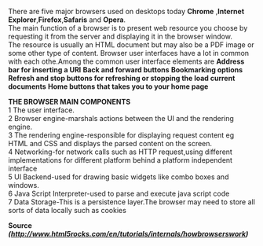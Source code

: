 There are five major browsers used on desktops today **Chrome** ,**Internet Explorer**,**Firefox**,**Safaris** and **Opera**.<br />
The main function of a browser is to present web resource you choose by requesting it from the server and displaying it in the browser window.<br />
The resource is usually an HTML document but may also be a PDF image or some other type of content.
Browser user interfaces have a lot in common with each othe.Among the common user interface elements are
                        **Address bar for inserting a URI**
                        **Back and forward buttons**
                        **Bookmarking options**
                        **Refresh and stop buttons for refreshing or stopping the load current documents**
                        **Home buttons that takes you to your home page**

**THE BROWSER MAIN COMPONENTS**<br />
  1 The user interface.<br />
  2 Browser engine-marshals actions between the UI and the rendering engine.<br />
  3 The rendering engine-responsible for displaying request content eg HTML and CSS and displays the parsed content on the screen.<br />
  4 Networking-for network calls such as HTTP request,using different implementations for different platform behind a platform independent interface<br />
  5 UI Backend-used for drawing basic widgets like combo boxes and windows.<br />
  6 Java Script Interpreter-used to parse and execute java script code<br />
  7 Data Storage-This is a persistence layer.The browser may need to store all sorts of data locally such as cookies<br />
  
  **Source**
  ***(http://www.html5rocks.com/en/tutorials/internals/howbrowserswork)***
